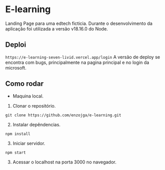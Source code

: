# E-learning

Landing Page para uma edtech ficticia. Durante o desenvolvimento da aplicação foi utilizada a versão v18.16.0 do Node.
 
 ## Deploi
```https://e-learning-seven-livid.vercel.app/login```
A versão de deploy se encontra com bugs, principalmente na pagina principal e no login da microsoft.

## Como rodar

- Maquina local.

1. Clonar o repositório.

```git clone https://github.com/enzojga/e-learning.git```


2. Instalar depêndencias.

```npm install```

3. Iniciar servidor.


```npm start```

3. Acessar o localhost na porta 3000 no navegador.

